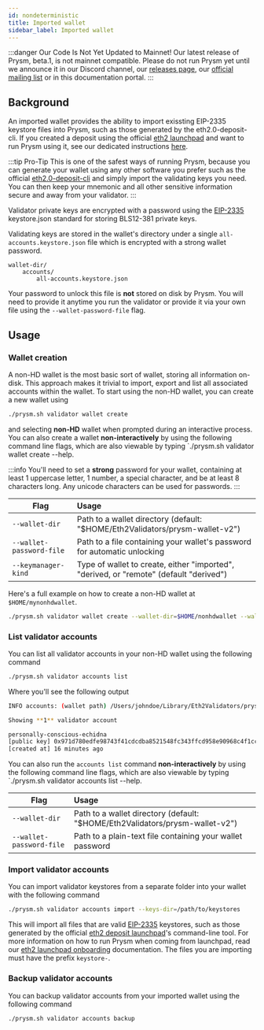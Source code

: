 ```yaml
---
id: nondeterministic
title: Imported wallet 
sidebar_label: Imported wallet
---
```


:::danger Our Code Is Not Yet Updated to Mainnet!
Our latest release of Prysm, beta.1, is not mainnet compatible. Please do not run Prysm yet until we announce it in our Discord channel, our [releases page](https://github.com/prysmaticlabs/prysm/releases), our [official mailing list](https://groups.google.com/g/prysm-dev) or in this documentation portal.
:::

## Background

An imported wallet provides the ability to import exissting EIP-2335 keystore files into Prysm, such as those generated by the eth2.0-deposit-cli. If you created a deposit using the official [eth2 launchpad](https://launchpad.ethereum.org/) and want to run Prysm using it, see our dedicated instructions [here](/docs/mainnet/joining-eth2).

:::tip Pro-Tip
This is one of the safest ways of running Prysm, because you can generate your wallet using any other software you prefer such as the official [eth2.0-deposit-cli](https://github.com/ethereum/eth2.0-deposit-cli) and simply import the validating keys you need. You can then keep your mnemonic and all other sensitive information secure and away from your validator.
:::

Validator private keys are encrypted with a password using the [EIP-2335](https://eips.ethereum.org/EIPS/eip-2335) keystore.json standard for storing BLS12-381 private keys.

Validating keys are stored in the wallet's directory under a single `all-accounts.keystore.json` file which is encrypted with a strong wallet password.

```
wallet-dir/
	accounts/
		all-accounts.keystore.json
```

Your password to unlock this file is **not** stored on disk by Prysm. You will need to provide it anytime you run the validator or provide it via your own file using the `--wallet-password-file` flag.

## Usage

### Wallet creation

A non-HD wallet is the most basic sort of wallet, storing all information on-disk. This approach makes it trivial to import, export and list all associated accounts within the wallet. To start using the non-HD wallet, you can create a new wallet using

```bash
./prysm.sh validator wallet create
```

and selecting **non-HD** wallet when prompted during an interactive process. You can also create a wallet **non-interactively** by using the following command line flags, which are also viewable by typing `./prysm.sh validator wallet create --help.

:::info
You'll need to set a **strong** password for your wallet, containing at least 1 uppercase letter, 1 number, a special character, and be at least 8 characters long. Any unicode characters can be used for passwords.
:::

| Flag          | Usage         |
| ------------- |:-------------|
| `--wallet-dir` | Path to a wallet directory (default: "$HOME/Eth2Validators/prysm-wallet-v2")
| `--wallet-password-file` | Path to a file containing your wallet's password for automatic unlocking
| `--keymanager-kind`     | Type of wallet to create, either "imported", "derived, or "remote" (default "derived")

Here's a full example on how to create a non-HD wallet at `$HOME/mynonhdwallet`.
```bash
./prysm.sh validator wallet create --wallet-dir=$HOME/nonhdwallet --wallet-password-file=/path/to/password.txt --keymanager-kind=imported
```

### List validator accounts

You can list all validator accounts in your non-HD wallet using the following command

```bash
./prysm.sh validator accounts list
```

Where you'll see the following output

```bash
INFO accounts: (wallet path) /Users/johndoe/Library/Eth2Validators/prysm-wallet-v2

Showing **1** validator account

personally-conscious-echidna
[public key] 0x971d780edfe98743f41cdcdba8521548fc343ffcd958e90968c4f1cc5a2e9b6ea11a984397c34c6cc13e9d4e8d14ce1e
[created at] 16 minutes ago
```

You can also run the `accounts list` command **non-interactively** by using the following command line flags, which are also viewable by typing `./prysm.sh validator accounts list --help.

| Flag          | Usage         |
| ------------- |:-------------|
| `--wallet-dir` | Path to a wallet directory (default: "$HOME/Eth2Validators/prysm-wallet-v2")
| `--wallet-password-file`     | Path to a plain-text file containing your wallet password

### Import validator accounts

You can import validator keystores from a separate folder into your wallet with the following command

```bash
./prysm.sh validator accounts import --keys-dir=/path/to/keystores
```

This will import all files that are valid [EIP-2335](https://eips.ethereum.org/EIPS/eip-2335) keystores, such as those generated by the official [eth2 deposit launchpad](https://medalla.launchpad.ethereum.org/)'s command-line tool. For more information on how to run Prysm when coming from launchpad, read our [eth2 launchpad onboarding](/docs/mainnet/joining-eth2) documentation. The files you are importing must have the prefix `keystore-`.

### Backup validator accounts

You can backup validator accounts from your imported wallet using the following command

```bash
./prysm.sh validator accounts backup
```
